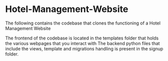 # Hotel-Management-Website
The following contains the codebase that clones the functioning of a Hotel Management Website

The frontend of the codebase is located in the templates folder that holds the various webpages that you interact with
The backend python files that include the views, template and migrations handling is present in the signup folder. 

